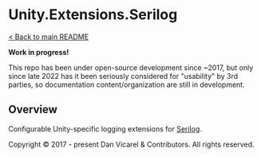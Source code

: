 # Unity.Extensions.Serilog

[< Back to main README](../../README.md)

**Work in progress!**

This repo has been under open-source development since ~2017, but only since late 2022 has it been seriously considered for "usability" by 3rd parties,
so documentation content/organization are still in development.

## Overview

Configurable Unity-specific logging extensions for [Serilog](https://serilog.net/).

Copyright © 2017 - present Dan Vicarel & Contributors. All rights reserved.
